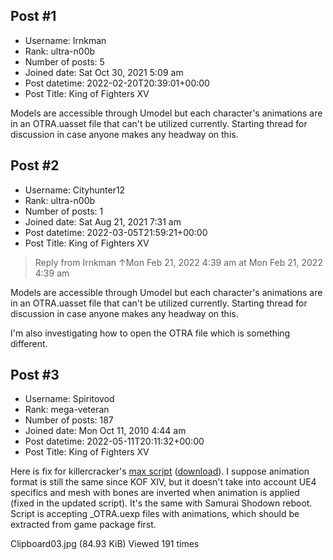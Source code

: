 ## Post #1
- Username: Irnkman
- Rank: ultra-n00b
- Number of posts: 5
- Joined date: Sat Oct 30, 2021 5:09 am
- Post datetime: 2022-02-20T20:39:01+00:00
- Post Title: King of Fighters XV

Models are accessible through Umodel but each character's animations are in an OTRA.uasset file that can't be utilized currently. Starting thread for discussion in case anyone makes any headway on this.
## Post #2
- Username: Cityhunter12
- Rank: ultra-n00b
- Number of posts: 1
- Joined date: Sat Aug 21, 2021 7:31 am
- Post datetime: 2022-03-05T21:59:21+00:00
- Post Title: King of Fighters XV

> Reply from Irnkman ↑Mon Feb 21, 2022 4:39 am at Mon Feb 21, 2022 4:39 am
>
> 
Models are accessible through Umodel but each character's animations are in an OTRA.uasset file that can't be utilized currently. Starting thread for discussion in case anyone makes any headway on this.

I'm also investigating how to open the OTRA file which is something different.
## Post #3
- Username: Spiritovod
- Rank: mega-veteran
- Number of posts: 187
- Joined date: Mon Oct 11, 2010 4:44 am
- Post datetime: 2022-05-11T20:11:32+00:00
- Post Title: King of Fighters XV

Here is fix for killercracker's [max script](https://forum.xentax.com/viewtopic.php?f=16&t=16439&start=30#p145359) ([download](https://drive.google.com/file/d/1wMwLJ43DHJj8aRabqXDzClX0rEdREXgb/view?usp=sharing)). I suppose animation format is still the same since KOF XIV, but it doesn't take into account UE4 specifics and mesh with bones are inverted when animation is applied (fixed in the updated script). It's the same with Samurai Shodown reboot. 
Script is accepting _OTRA.uexp files with animations, which should be extracted from game package first.




Clipboard03.jpg (84.93 KiB) Viewed 191 times
